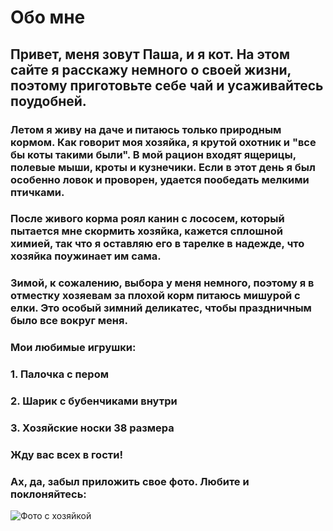 # Обо мне

## Привет, меня зовут Паша, и я кот. На этом сайте я расскажу немного о своей жизни, поэтому приготовьте себе чай и усаживайтесь поудобней.

### Летом я живу на даче и питаюсь только природным кормом. Как говорит моя хозяйка, я крутой охотник и "все бы коты такими были". В мой рацион входят ящерицы, полевые мыши, кроты и кузнечики. Если в этот день я был особенно ловок и проворен, удается пообедать мелкими птичками.

### После живого корма роял канин с лососем, который пытается мне скормить хозяйка, кажется сплошной химией, так что я оставляю его в тарелке в надежде, что хозяйка поужинает им сама. 

### Зимой, к сожалению, выбора у меня немного, поэтому я в отместку хозяевам за плохой корм питаюсь мишурой с елки. Это особый зимний деликатес, чтобы праздничным было все вокруг меня.

### Мои любимые игрушки:
### 1. Палочка с пером
### 2. Шарик с бубенчиками внутри
### 3. Хозяйские носки 38 размера

### Жду вас всех в гости! 

### Ах, да, забыл приложить свое фото. Любите и поклоняйтесь:

![Фото с хозяйкой](https://aif-s3.aif.ru/images/026/492/65d256f1d7dc72957ab6782a49060f38.jpg)
